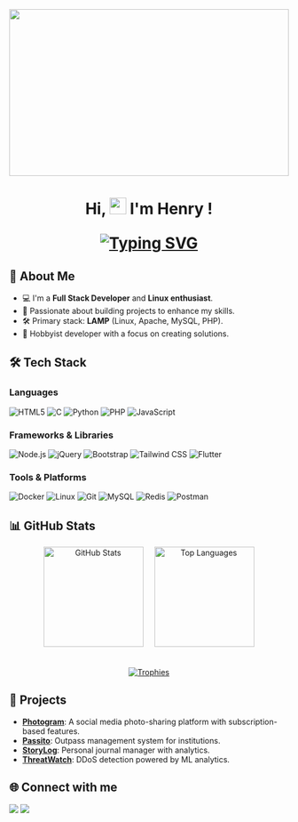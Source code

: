 <a align="center">
<img src="welcome.gif" width="100%" height="300px">
</a>

<h1 align="center" style="border: none">
  
Hi, <img src="https://raw.githubusercontent.com/aemmadi/aemmadi/master/wave.gif" alt="chan" width="30px" height="30px"> I'm Henry !

[![Typing SVG](https://readme-typing-svg.herokuapp.com?font=Fira+Code&pause=1000&center=true&vCenter=true&random=false&width=435&lines=I'm+a+Full+stack+developer;I+like+to+write+shell+scripts;Find+me+at+127.0.0.1)](https://git.io/typing-svg)
</h1>



## 🌟 About Me

- 💻 I'm a **Full Stack Developer** and **Linux enthusiast**.  
- 🚀 Passionate about building projects to enhance my skills.  
- 🛠️ Primary stack: **LAMP** (Linux, Apache, MySQL, PHP).  
- 🎯 Hobbyist developer with a focus on creating solutions.



## 🛠️ Tech Stack

### Languages
![HTML5](https://img.shields.io/badge/HTML5-FF6347?style=for-the-badge&logo=html5&logoColor=white)
![C](https://img.shields.io/badge/C-A8B9CC?style=for-the-badge&logo=c&logoColor=white)
![Python](https://img.shields.io/badge/Python-3776AB?style=for-the-badge&logo=python&logoColor=white)
![PHP](https://img.shields.io/badge/PHP-777BB4?style=for-the-badge&logo=php&logoColor=white)
![JavaScript](https://img.shields.io/badge/JavaScript-F7DF1E?style=for-the-badge&logo=javascript&logoColor=black)

### Frameworks & Libraries
![Node.js](https://img.shields.io/badge/Node.js-339933?style=for-the-badge&logo=nodedotjs&logoColor=white)
![jQuery](https://img.shields.io/badge/jQuery-0769AD?style=for-the-badge&logo=jquery&logoColor=white)
![Bootstrap](https://img.shields.io/badge/Bootstrap-7952B3?style=for-the-badge&logo=bootstrap&logoColor=white)
![Tailwind CSS](https://img.shields.io/badge/Tailwind_CSS-38B2AC?style=for-the-badge&logo=tailwind-css&logoColor=white)
![Flutter](https://img.shields.io/badge/Flutter-02569B?style=for-the-badge&logo=flutter&logoColor=white)

### Tools & Platforms
![Docker](https://img.shields.io/badge/Docker-2496ED?style=for-the-badge&logo=docker&logoColor=white)
![Linux](https://img.shields.io/badge/Linux-FCC624?style=for-the-badge&logo=linux&logoColor=black)
![Git](https://img.shields.io/badge/Git-F05032?style=for-the-badge&logo=git&logoColor=white)
![MySQL](https://img.shields.io/badge/MySQL-4479A1?style=for-the-badge&logo=mysql&logoColor=white)
![Redis](https://img.shields.io/badge/Redis-DC382D?style=for-the-badge&logo=redis&logoColor=white)
![Postman](https://img.shields.io/badge/Postman-FF6C37?style=for-the-badge&logo=postman&logoColor=white)


## 📊 GitHub Stats

<div align="center">
  <img src="https://github-readme-stats.vercel.app/api?username=henry-jacq&show_icons=true&theme=github_dark&hide_border=true&count_private=true&icon_color=blue&title_color=blue" alt="GitHub Stats" height="180">
  &nbsp;&nbsp;&nbsp;
  <img src="https://github-readme-stats.vercel.app/api/top-langs/?username=henry-jacq&layout=compact&theme=github_dark&hide_border=true&title_color=blue" alt="Top Languages" height="180">
  <br><br><br>
  <a href="https://github.com/ryo-ma/github-profile-trophy">
    <img src="https://github-profile-trophy.vercel.app/?username=henry-jacq&theme=midnight-purple&no-frame=false&row=1&column=6&no-bg=true&margin-w=25" alt="Trophies">
  </a>
</div>


## 🚀 Projects

- **[Photogram](https://github.com/henry-jacq/photogram)**: A social media photo-sharing platform with subscription-based features.  
- **[Passito](https://github.com/henry-jacq/passito)**: Outpass management system for institutions.  
- **[StoryLog](https://github.com/henry-jacq/storylog)**: Personal journal manager with analytics.  
- **[ThreatWatch](https://github.com/henry-jacq/threatwatch)**: DDoS detection powered by ML analytics.  

## 🌐 Connect with me

<p>
  <a href="https://linkedin.com/in/jm-henry" target="_blank"><img src="https://img.shields.io/badge/LinkedIn-henry-informational"></a>
  <a href="https://t.me/being_henry" target="_blank"><img src="https://img.shields.io/badge/Telegram-%40henry_jacq-28a8ea"></a>
</p>
